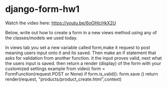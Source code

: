 # django-form-hw1

Watch the video here: https://youtu.be/6oOHlcHkX2U

Below, write out how to create a form in a new views method using any of the classes/models we used today.

In views tab you set a new variable called form,make it request to post meaning users input onto it and its saved. Then make an if statement that asks for validation from another function. it the input proves valid, next what the users input is saved. then return a render (display) of the form with your customized settings 
example from video)
form = FormFunction(request.POST or None)
if form.is_valid():
  form.save ()
return render(request, "products/product_create.html",context)

